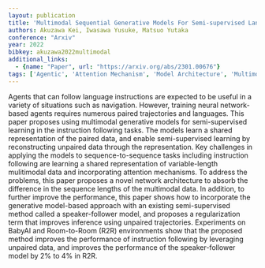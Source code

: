 ```yaml
---
layout: publication
title: 'Multimodal Sequential Generative Models For Semi-supervised Language Instruction Following'
authors: Akuzawa Kei, Iwasawa Yusuke, Matsuo Yutaka
conference: "Arxiv"
year: 2022
bibkey: akuzawa2022multimodal
additional_links:
  - {name: "Paper", url: "https://arxiv.org/abs/2301.00676"}
tags: ['Agentic', 'Attention Mechanism', 'Model Architecture', 'Multimodal Models', 'RAG', 'Training Techniques', 'Transformer']
---
```

Agents that can follow language instructions are expected to be useful in a
variety of situations such as navigation. However, training neural
network-based agents requires numerous paired trajectories and languages. This
paper proposes using multimodal generative models for semi-supervised learning
in the instruction following tasks. The models learn a shared representation of
the paired data, and enable semi-supervised learning by reconstructing unpaired
data through the representation. Key challenges in applying the models to
sequence-to-sequence tasks including instruction following are learning a
shared representation of variable-length mulitimodal data and incorporating
attention mechanisms. To address the problems, this paper proposes a novel
network architecture to absorb the difference in the sequence lengths of the
multimodal data. In addition, to further improve the performance, this paper
shows how to incorporate the generative model-based approach with an existing
semi-supervised method called a speaker-follower model, and proposes a
regularization term that improves inference using unpaired trajectories.
Experiments on BabyAI and Room-to-Room (R2R) environments show that the
proposed method improves the performance of instruction following by leveraging
unpaired data, and improves the performance of the speaker-follower model by
2\% to 4\% in R2R.
